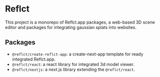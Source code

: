 # Reflct

This project is a monorepo of Reflct.app packages, a web-based 3D scene editor and packages for integrating gaussian splats into websites.

## Packages

- `@reflct/create-reflct-app`: a create-next-app template for ready integrated Reflct.app.
- `@reflct/react`: a react library for integrated 3d model viewer.
- `@reflct/nextjs`: a next.js library extending the `@reflct/react`.
